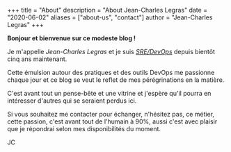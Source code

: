 +++
title = "About"
description = "About Jean-Charles Legras"
date = "2020-06-02"
aliases = ["about-us", "contact"]
author = "Jean-Charles Legras"
+++

**Bonjour et bienvenue sur ce modeste blog !**

Je m'appelle *Jean-Charles Legras* et je suis *[SRE/DevOps](https://romain.soufflet.io/work/devops/sre/2018/08/11/sre-devops-que-font-ils)* depuis bientôt cinq ans maintenant.

Cette émulsion autour des pratiques et des outils DevOps me passionne chaque jour et ce blog se veut le reflet de mes pérégrinations en la matière.

C'est avant tout un pense-bête et une vitrine et j'espère qu'il pourra en intéresser d'autres qui se seraient perdus ici.


Si vous souhaitez me contacter pour échanger, n'hésitez pas, ce métier, cette passion, c'est avant tout de l'humain à 90%, aussi c'est avec plaisir que je répondrai selon mes disponibilités du moment.

JC
